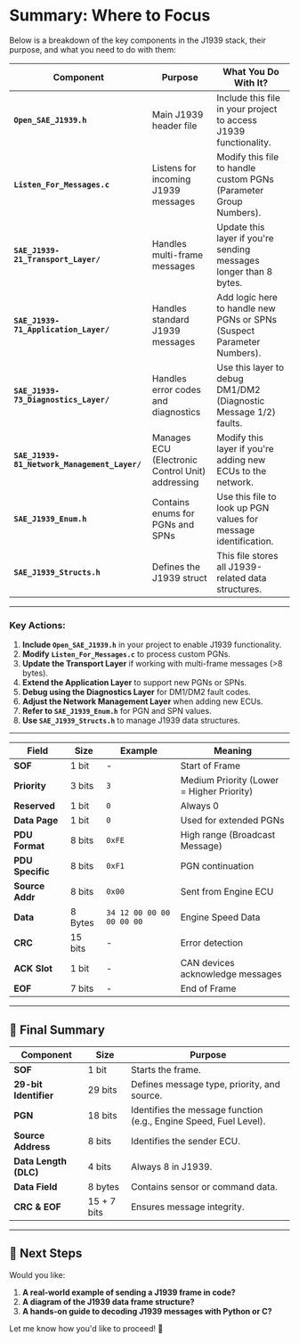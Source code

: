 # Summary: Where to Focus

Below is a breakdown of the key components in the J1939 stack, their purpose, and what you need to do with them:

| **Component**                              | **Purpose**                                      | **What You Do With It?**                                                                 |
|--------------------------------------------|-------------------------------------------------|-----------------------------------------------------------------------------------------|
| **`Open_SAE_J1939.h`**                     | Main J1939 header file                          | Include this file in your project to access J1939 functionality.                        |
| **`Listen_For_Messages.c`**                | Listens for incoming J1939 messages             | Modify this file to handle custom PGNs (Parameter Group Numbers).                       |
| **`SAE_J1939-21_Transport_Layer/`**        | Handles multi-frame messages                    | Update this layer if you're sending messages longer than 8 bytes.                       |
| **`SAE_J1939-71_Application_Layer/`**      | Handles standard J1939 messages                 | Add logic here to handle new PGNs or SPNs (Suspect Parameter Numbers).                  |
| **`SAE_J1939-73_Diagnostics_Layer/`**      | Handles error codes and diagnostics             | Use this layer to debug DM1/DM2 (Diagnostic Message 1/2) faults.                        |
| **`SAE_J1939-81_Network_Management_Layer/`**| Manages ECU (Electronic Control Unit) addressing| Modify this layer if you're adding new ECUs to the network.                             |
| **`SAE_J1939_Enum.h`**                     | Contains enums for PGNs and SPNs                | Use this file to look up PGN values for message identification.                         |
| **`SAE_J1939_Structs.h`**                  | Defines the J1939 struct                        | This file stores all J1939-related data structures.                                      |

---

### Key Actions:
1. **Include `Open_SAE_J1939.h`** in your project to enable J1939 functionality.
2. **Modify `Listen_For_Messages.c`** to process custom PGNs.
3. **Update the Transport Layer** if working with multi-frame messages (>8 bytes).
4. **Extend the Application Layer** to support new PGNs or SPNs.
5. **Debug using the Diagnostics Layer** for DM1/DM2 fault codes.
6. **Adjust the Network Management Layer** when adding new ECUs.
7. **Refer to `SAE_J1939_Enum.h`** for PGN and SPN values.
8. **Use `SAE_J1939_Structs.h`** to manage J1939 data structures.

---











| Field            | Size  | Example  | Meaning                                      |
|-----------------|------|---------|---------------------------------------------|
| **SOF**         | 1 bit | -       | Start of Frame                              |
| **Priority**    | 3 bits | `3`     | Medium Priority (Lower = Higher Priority)  |
| **Reserved**    | 1 bit | `0`     | Always 0                                   |
| **Data Page**   | 1 bit | `0`     | Used for extended PGNs                     |
| **PDU Format**  | 8 bits | `0xFE`  | High range (Broadcast Message)             |
| **PDU Specific**| 8 bits | `0xF1`  | PGN continuation                           |
| **Source Addr** | 8 bits | `0x00`  | Sent from Engine ECU                       |
| **Data**        | 8 Bytes| `34 12 00 00 00 00 00 00` | Engine Speed Data                  |
| **CRC**         | 15 bits| -       | Error detection                            |
| **ACK Slot**    | 1 bit | -       | CAN devices acknowledge messages           |
| **EOF**         | 7 bits | -       | End of Frame                               |

---

## **🚀 Final Summary**
| **Component** | **Size** | **Purpose** |
|--------------|--------|-----------|
| **SOF** | 1 bit | Starts the frame. |
| **29-bit Identifier** | 29 bits | Defines message type, priority, and source. |
| **PGN** | 18 bits | Identifies the message function (e.g., Engine Speed, Fuel Level). |
| **Source Address** | 8 bits | Identifies the sender ECU. |
| **Data Length (DLC)** | 4 bits | Always 8 in J1939. |
| **Data Field** | 8 bytes | Contains sensor or command data. |
| **CRC & EOF** | 15 + 7 bits | Ensures message integrity. |

---

## **🔹 Next Steps**
Would you like:
1. **A real-world example of sending a J1939 frame in code?**  
2. **A diagram of the J1939 data frame structure?**  
3. **A hands-on guide to decoding J1939 messages with Python or C?**  

Let me know how you'd like to proceed! 🚀



